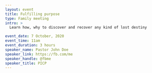 ```yaml
---
layout: event
title: Fulfilling purpose
type: Family meeting
intro: >
  Learn how, why to discover and recover any kind of lost destiny

event_date: 7 October, 2020
event_time: 11am
event_duration: 3 hours
speaker_name: Pastor John Doe
speaker_link: https://fb.com/me
speaker_handle: @fbme
speaker_title: PICP 
---
```


